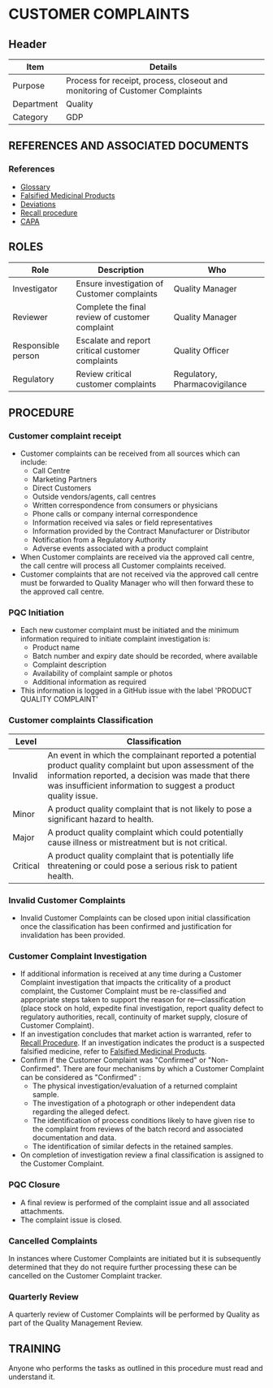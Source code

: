# CUSTOMER COMPLAINTS

## Header

|Item          |Details                                                                                    | 
|--------------|-------------------------------------------------------------------------------------------| 
|Purpose       |Process for receipt, process, closeout and monitoring of Customer Complaints | 
|Department    |Quality                                                                                    |   
|Category    |GDP                                                                                        | 

## REFERENCES AND ASSOCIATED DOCUMENTS

### References

* [Glossary][QEAIC]
* [Falsified Medicinal Products][VTOMR]
* [Deviations][XCEUG]
* [Recall procedure][VOZWP]
* [CAPA][YUISV]

## ROLES

Role     |   Description    |   Who
------   |   --------       |  ----
Investigator  | Ensure investigation of Customer complaints  | Quality Manager
Reviewer |  Complete the final review of customer complaint | Quality Manager
Responsible person  |  Escalate and report critical customer complaints | Quality Officer
Regulatory | Review critical customer complaints | Regulatory, Pharmacovigilance

## PROCEDURE

### Customer complaint receipt

* Customer complaints can be received from all sources which can include:
  * Call Centre
  * Marketing Partners
  * Direct Customers
  * Outside vendors/agents, call centres
  * Written correspondence from consumers or physicians
  * Phone calls or company internal correspondence
  * Information received via sales or field representatives
  * Information provided by the Contract Manufacturer or Distributor
  * Notification from a Regulatory Authority
  * Adverse events associated with a product complaint
* When Customer complaints are received via the approved call centre, the call centre will process all Customer complaints received.
* Customer complaints that are not received via the approved call centre must be forwarded to Quality Manager who will then forward these to the approved call centre.

### PQC Initiation

* Each new customer complaint must be initiated and the minimum information required to initiate complaint investigation is:
  * Product name
  * Batch number and expiry date should be recorded, where available
  * Complaint description
  * Availability of complaint sample or photos
  * Additional information as required
* This information is logged in a GitHub issue with the label 'PRODUCT QUALITY COMPLAINT'

### Customer complaints Classification

|Level       |Classification                                                                 |
|------------|-------------------------------------------------------------------------------|
|Invalid     |An event in which the complainant reported a potential product quality complaint but upon assessment of the information reported, a decision was made that there was insufficient information to suggest a product quality issue.|
|Minor       |A product quality complaint that is not likely to pose a significant hazard to health.|
|Major       |A product quality complaint which could potentially cause illness or mistreatment but is not critical.|
|Critical    |A product quality complaint that is potentially life threatening or could pose a serious risk to patient health.|

### Invalid Customer Complaints

* Invalid Customer Complaints can be closed upon initial classification once the classification has been confirmed and justification for invalidation has been provided.

### Customer Complaint Investigation

* If additional information is received at any time during a Customer Complaint investigation that impacts the criticality of a product complaint, the Customer Complaint must be re-classified and appropriate steps taken to support the reason for re—classification (place stock on hold, expedite final investigation, report quality defect to regulatory authorities, recall, continuity of market supply, closure of Customer Complaint).
* If an investigation concludes that market action is warranted, refer to [Recall Procedure][VOZWP]. If an investigation indicates the product is a suspected falsified medicine, refer to [Falsified Medicinal Products][BMAXZ].
* Confirm if the Customer Complaint was "Confirmed" or "Non-Confirmed". There are four mechanisms by which a Customer Complaint can be considered as "Confirmed" :
  * The physical investigation/evaluation of a returned complaint sample.
  * The investigation of a photograph or other independent data regarding the alleged defect.
  * The identification of process conditions likely to have given rise to the complaint from reviews of the batch record and associated documentation and data.
  * The identification of similar defects in the retained samples.
* On completion of investigation review a final classification is assigned to the Customer Complaint.

### PQC Closure

* A final review is performed of the complaint issue and all associated attachments.
* The complaint issue is closed.

### Cancelled Complaints

In instances where Customer Complaints are initiated but it is subsequently determined that they do not require further processing these can be cancelled on the Customer Complaint tracker. 

### Quarterly Review

A quarterly review of Customer Complaints will be performed by Quality as part of the Quality Management Review.

## TRAINING

Anyone who performs the tasks as outlined in this procedure must read and understand it.

[GMP Guidelines]: https://ec.europa.eu/health/documents/eudralex/vol-4_en]
[GDP Guidelines]: https://eur-lex.europa.eu/LexUriServ/LexUriServ.do?uri=OJ:C:2013:343:0001:0014:EN:PDF
[GVP Guidelines]: https://www.ema.europa.eu/en/documents/regulatory-procedural-guideline/guideline-good-pharmacovigilance-practices-gvp-module-vi-collection-management-submission-reports_en.pdf
[Directive 2010/84/EU]: https://ec.europa.eu/health/sites/health/files/files/eudralex/vol-1/dir_2010_84/dir_2010_84_en.pdf
[Regulation EU No 1235/2010]: https://eur-lex.europa.eu/legal-content/EN/TXT/?uri=CELEX:32010R1235
[AMXWS]: /procedures/Procedure_GDP_AMXWS_Management_of_Standard_Operating_Procedures.md
[XIDEX]: /procedures/Procedure_GDP_XIDEX_Responsible_Person.md
[BWRPX]: /procedures/Procedure_GDP_BWRPX_Documentation_Control.md
[XCEUG]: /procedures/Procedure_GDP_XCEUG_Deviations.md
[UYNEF]: /procedures/Procedure_GDP_UYNEF_Change_Control.md
[OZCFN]: /procedures/Procedure_GDP_OZCFN_Management_Review_And_Monitoring.md
[LBHIY]: /procedures/Procedure_GDP_LBHIY_Quality_Risk_Management.md
[ZWJPR]: /procedures/Procedure_GDP_ZWJPR_Training.md
[VQICE]: /procedures/Procedure_GDP_VQICE_Receipt_Of_Medicinal_Products.md
[AGTXC]: /procedures/Procedure_GDP_AGTXC_Establishing_The_Authority_Of_Suppliers_To_Supply_Medicinal_Products.md
[ZIWKI]: /procedures/Procedure_GDP_ZIWKI_Customer_Complaints.md
[VOZWP]: /procedures/Procedure_GDP_VOZWP_Recall_Procedure.md
[HBQIN]: /procedures/Procedure_GDP_HBQIN_Outsourced_Activities.md
[GMQHI]: /procedures/Procedure_GDP_GMQHI_Self_Inspections.md
[VTOMR]: /procedures/Procedure_GDP_VTOMR_Falsified_Medicinal_Products.md
[BMAXZ]: /procedures/Procedure_GDP_BMAXZ_Medicinal_Product_Returns.md
[YUISV]: /procedures/Procedure_GDP_YUISV_CAPA.md
[QEAIC]: /procedures/Document_QEAIC_Glossary.md
[GGNHM]: /procedures/Procedure_GDP_GGNHM_Reporting_of_Adverse_Events.md
[AGDXV]: /procedures/Procedure_GDP_AGDXV_Serialisation.md

